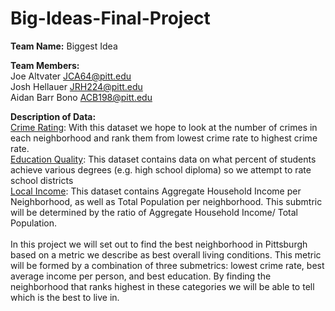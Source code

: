 # Big-Ideas-Final-Project

**Team Name:** Biggest Idea <br/>

**Team Members:** <br/>
Joe Altvater JCA64@pitt.edu <br/>
Josh Hellauer JRH224@pitt.edu <br/>
Aidan Barr Bono ACB198@pitt.edu <br/>

**Description of Data:** <br/>
[Crime Rating](https://data.wprdc.org/dataset/arrest-data): With this dataset we hope to look at the number of crimes in each neighborhood and rank them from lowest crime rate to highest crime rate. <br/>
[Education Quality](https://data.wprdc.org/dataset/neighborhoods-with-snap-data): This dataset contains data on what percent of students achieve various degrees (e.g. high school diploma) so we attempt to rate school districts <br/>
[Local Income](https://data.wprdc.org/dataset/pittsburgh-american-community-survey-2015-miscellaneous-data): This dataset contains Aggregate Household Income per Neighborhood, as well as Total Population per neighborhood. This submtric will be determined by the ratio of Aggregate Household Income/ Total Population. <br/>
<br/>
In this project we will set out to find the best neighborhood in Pittsburgh based on a metric we describe as best overall living conditions. This metric will be formed by a combination of three submetrics: lowest crime rate, best average income per person, and best education. By finding the neighborhood that ranks highest in these categories we will be able to tell which is the best to live in.
